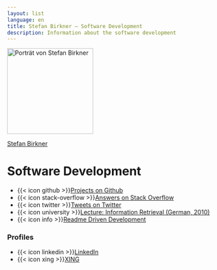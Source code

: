 ```yaml
---
layout: list
language: en
title: Stefan Birkner – Software Development
description: Information about the software development
---
```

<p class="image">
  <img src="http://www.gravatar.com/avatar/ea05821b3d42324bb24a7c90df70a3ff.png?s=200" height="200" width="200" alt="Portr&auml;t von Stefan Birkner" itemprop="photo" />
</p>
       
<div class="content"> 
  <div class="breadcrumbs"><a href="/">Stefan Birkner</a></div>
  <h1>Software Development</h1>

  <ul>
    <li>{{< icon github >}}<a href="https://github.com/stefanbirkner">Projects on Github</a></li>
    <li>{{< icon stack-overflow >}}<a href="http://stackoverflow.com/users/557091/stefan-birkner">Answers on Stack Overflow</a></li>
    <li>{{< icon twitter >}}<a href="https://twitter.com/StefanBirkner">Tweets on Twitter</a></li>
    <li>{{< icon university >}}<a href="/Information Retrieval 2010">Lecture: Information Retrieval (German, 2010)</a></li>
    <li>{{< icon info >}}<a href="readme-driven-development">Readme Driven Development</a></li>
  </ul>

  <h3>Profiles</h3>
  <ul>
    <li>{{< icon linkedin >}}<a href="http://de.linkedin.com/in/stefanbirkner/">LinkedIn</a></li>
    <li>{{< icon xing >}}<a href="https://www.xing.com/profile/Stefan_Birkner3">XING</a></li>
</div>

